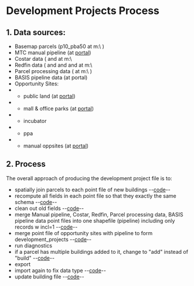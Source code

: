 # Development Projects Process

## 1. Data sources:
* Basemap parcels (p10_pba50 at m:\ )
* MTC manual pipeline (at [portal](https://arcgis.ad.mtc.ca.gov/portal/home/item.html?id=3a85a3dbfbbb44f3b9250930b685f570))
* Costar data ( and at m:\
* Redfin data ( and and and at m:\
* Parcel processing data ( at m:\ )
* BASIS pipeline data (at portal)
* Opportunity Sites:
* * public land (at [portal](https://arcgis.ad.mtc.ca.gov/portal/home/item.html?id=8a9dfd54baaa4955b9f3dbbb4f757c64))
* * mall & office parks (at [portal](https://arcgis.ad.mtc.ca.gov/portal/home/item.html?id=04c1c2ffee824239bffa9ec9a27504a8))
* * incubator
* * ppa
* * manual oppsites (at [portal](https://arcgis.ad.mtc.ca.gov/portal/home/item.html?id=1a875fe466114482ad6847a925433512))

## 2. Process
The overall approach of producing the development project file is to:
* spatially join parcels to each point file of new buildings --[code](https://github.com/BayAreaMetro/petrale/blob/55f714d5353e345ca8c0955e32c7694cad6c8d50/basemap/development_projects.py#L286)--
* recompute all fields in each point file so that they exactly the same schema --[code](https://github.com/BayAreaMetro/petrale/blob/55f714d5353e345ca8c0955e32c7694cad6c8d50/basemap/development_projects.py#L289-L402)--
* clean out old fields --[code](https://github.com/BayAreaMetro/petrale/blob/55f714d5353e345ca8c0955e32c7694cad6c8d50/basemap/development_projects.py#L416-L428)--
* merge Manual pipeline, Costar, Redfin, Parcel processing data, BASIS pipeline data point files into one shapefile (pipeline) including only records w incl=1 --[code](https://github.com/BayAreaMetro/petrale/blob/55f714d5353e345ca8c0955e32c7694cad6c8d50/basemap/development_projects.py#L1229-L1237)--
* merge point file of opportunity sites with pipeline to form development_projects --[code](https://github.com/BayAreaMetro/petrale/blob/55f714d5353e345ca8c0955e32c7694cad6c8d50/basemap/development_projects.py#L1638-L1644)--
* run diagnostics
* if a parcel has multiple buildings added to it, change to "add" instead of "build" --[code](https://github.com/BayAreaMetro/petrale/blob/55f714d5353e345ca8c0955e32c7694cad6c8d50/basemap/development_projects.py#L2024-L2061)--
* export
* import again to fix data type --[code](https://github.com/BayAreaMetro/petrale/blob/55f714d5353e345ca8c0955e32c7694cad6c8d50/basemap/development_projects.py#L2111-L2186)--
* update building file --[code](https://github.com/BayAreaMetro/petrale/blob/55f714d5353e345ca8c0955e32c7694cad6c8d50/basemap/development_projects.py#L2200)--

